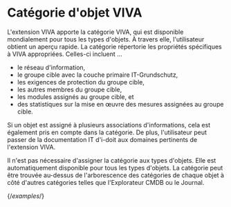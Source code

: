 # Catégorie d'objet VIVA

L'extension VIVA apporte la catégorie VIVA, qui est disponible mondialement pour tous les types d'objets. À travers elle, l'utilisateur obtient un aperçu rapide. La catégorie répertorie les propriétés spécifiques à VIVA appropriées. Celles-ci incluent ...

*   le réseau d'information,
*   le groupe cible avec la couche primaire IT-Grundschutz,
*   les exigences de protection du groupe cible,
*   les autres membres du groupe cible,
*   les modules assignés au groupe cible, et
*   des statistiques sur la mise en œuvre des mesures assignées au groupe cible.

Si un objet est assigné à plusieurs associations d'informations, cela est également pris en compte dans la catégorie. De plus, l'utilisateur peut passer de la documentation IT d'i-doit aux domaines pertinents de l'extension VIVA.

Il n'est pas nécessaire d'assigner la catégorie aux types d'objets. Elle est automatiquement disponible pour tous les types d'objets. La catégorie peut être trouvée au-dessus de l'arborescence des catégories de chaque objet à côté d'autres catégories telles que l'Explorateur CMDB ou le Journal. 

{/*examples*/}
